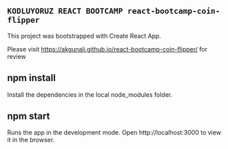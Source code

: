 ## `KODLUYORUZ REACT BOOTCAMP react-bootcamp-coin-flipper`
This project was bootstrapped with Create React App.

Please visit https://akgunali.github.io/react-bootcamp-coin-flipper/ for review


## npm install
Install the dependencies in the local node_modules folder.

## npm start
Runs the app in the development mode.
Open http://localhost:3000 to view it in the browser.
